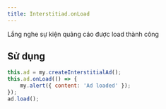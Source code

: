 ```yaml
---
title: Interstitiad.onLoad
---
```


Lắng nghe sự kiện quảng cáo được load thành công

## Sử dụng
```js
this.ad = my.createInterstitialAd();
this.ad.onLoad(() => {
    my.alert({ content: 'Ad loaded' });
});
ad.load();
```
